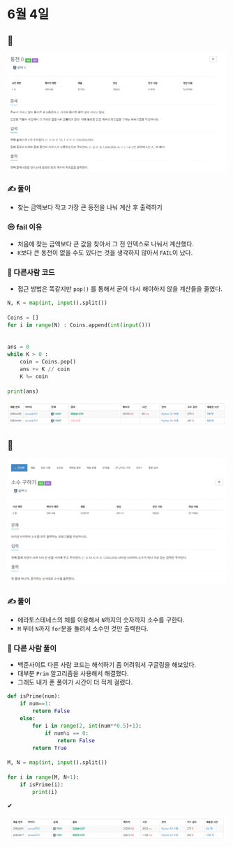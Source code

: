 # 6월 4일

## 🚩 

[![image-20210604101949515](README.assets/image-20210604101949515.png)](https://www.acmicpc.net/problem/11047)



### ✍ 풀이

- 찾는 금액보다 작고 가장 큰 동전을 나눠 계산 후 출력하기



### 😒 fail 이유

- 처음에 찾는 금액보다 큰 값을 찾아서 그 전 인덱스로 나눠서 계산했다.
-  `K`보다 큰 동전이 없을 수도 있다는 것을 생각하지 않아서 `FAIL`이 났다.





### 🎁 다른사람 코드

- 접근 방법은 똑같지만 `pop()` 를 통해서 굳이 다시 해야하지 않을 계산들을 줄였다.

```python
N, K = map(int, input().split())

Coins = []
for i in range(N) : Coins.append(int(input()))


ans = 0
while K > 0 :
    coin = Coins.pop()
    ans += K // coin
    K %= coin

print(ans)
```



![image-20210604102523998](README.assets/image-20210604102523998.png)



## 🚩

[![image-20210604104240184](README.assets/image-20210604104240184.png)](https://www.acmicpc.net/problem/1929)





### ✍ 풀이

- 에라토스테네스의 체를 이용해서 `N`까지의 숫자까지 소수를 구한다.
- `M` 부터 `N`까지  `for`문을 돌려서 소수인 것만 출력한다.



### 🎁 다른 사람 풀이

- 백준사이트 다른 사람 코드는 해석하기 좀 어려워서 구글링을 해보았다.
- 대부분 `Prim` 알고리즘을 사용해서 해결했다.
- 그래도 내가 푼 풀이가 시간이 더 적게 걸렸다.



```python
def isPrime(num):
    if num==1:
        return False
    else:
        for i in range(2, int(num**0.5)+1):
            if num%i == 0:
                return False
        return True

M, N = map(int, input().split())

for i in range(M, N+1):
    if isPrime(i):
        print(i)
```

✔

![image-20210604104618044](README.assets/image-20210604104618044.png)